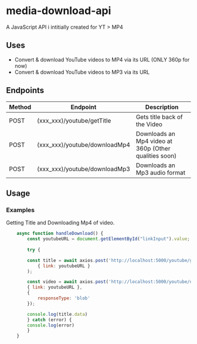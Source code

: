 # media-download-api
<p>A JavaScript API i intitially created for YT > MP4</p>

## Uses
<ul>
    <li>Convert & download YouTube videos to MP4 via its URL (ONLY 360p for now)</li>
    <li>Convert & download YouTube videos to MP3 via its URL</li>
</ul>

## Endpoints

| Method  | Endpoint | Description |
-------------------------|--------------------------|---------------|
| POST | (xxx_xxx)/youtube/getTitle | Gets title back of the Video  |
| POST  | (xxx_xxx)/youtube/downloadMp4 | Downloads an Mp4 video at 360p (Other qualities soon)  |
| POST | (xxx_xxx)/youtube/downloadMp3 | Downloads an Mp3 audio format |

## Usage

### Examples
<p>Getting Title and Downloading Mp4 of video. </p>

```js
    async function handleDownload() {
        const youtubeURL = document.getElementById("linkInput").value;
    
        try {

        const title = await axios.post('http://localhost:5000/youtube/getTitle', 
            { link: youtubeURL }
        );

        const video = await axios.post('http://localhost:5000/youtube/downloadMp4', 
        { link: youtubeURL }, 
        {
            responseType: 'blob'
        });

        console.log(title.data)
        } catch (error) {
        console.log(error)
        }
    }
```
